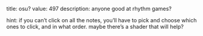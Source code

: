 title: osu?
value: 497
description: anyone good at rhythm games?

hint:
if you can’t click on all the notes, you’ll have to pick and choose which ones to click, and in what order. maybe there’s a shader that will help?
